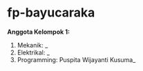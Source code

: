 # fp-bayucaraka

**Anggota Kelompok 1:**
1. Mekanik: _
2. Elektrikal: _
3. Programming: Puspita Wijayanti Kusuma_
